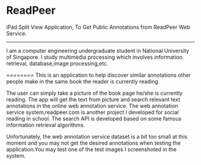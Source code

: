 ReadPeer
========

iPad Split View Application, To Get Public Annotations from ReadPeer Web Service.

-------
I am a computer engineering undergraduate student in National University of Singapore. I study multimedia processing which involves information retrieval, database,image processing,etc.


========
This is an application to help discover similar annotations other people make in the same book the reader is currently reading.

The user can simply take a picture of the book page he/she is currently reading. The app will get the text from picture and search relevant text annotations in the online web annotation service. The web annotation service system,readpeer.com is another project I developed for social reading in school. The search API is developed based on some famous information retrieval algorithms. 

Unfortunately, the web annotation service dataset is a bit too small at this moment and you may not get the desired annotations when testing the application.You may test one of the test images I screenshoted in the system.


